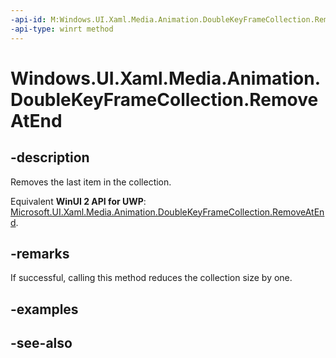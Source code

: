 ```yaml
---
-api-id: M:Windows.UI.Xaml.Media.Animation.DoubleKeyFrameCollection.RemoveAtEnd
-api-type: winrt method
---
```


<!-- Method syntax
public void RemoveAtEnd()
-->

# Windows.UI.Xaml.Media.Animation.DoubleKeyFrameCollection.RemoveAtEnd

## -description
Removes the last item in the collection.

Equivalent **WinUI 2 API for UWP**: [Microsoft.UI.Xaml.Media.Animation.DoubleKeyFrameCollection.RemoveAtEnd](/windows/winui/api/microsoft.ui.xaml.media.animation.doublekeyframecollection.removeatend).

## -remarks
If successful, calling this method reduces the collection size by one.

## -examples

## -see-also
